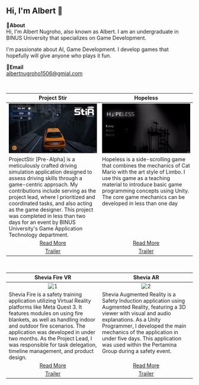 Hi, I'm Albert 👋
---
**📌About** <br>
Hi, I'm Albert Nugroho, also known as Albert. I am an undergraduate in BINUS University that specializes on Game Development.

I'm passionate about AI, Game Development. I develop games that hopefully will give anyone who plays it fun.

**📩Email** <br>
albertnugroho1506@gmial.com

<br>

<table width="100%">
  <thead>
    <tr>
      <th width="50%" align="center"><a>Project Stir </a></th> <!--tittle-->
      <th width="50%" align="center"><a>Hopeless</a></th> <!--tittle-->
    </tr>
  </thead>
  <tbody>
    <tr>
      <td align="center">
        <img src="https://github.com/KXLVXN7/KXLVXN7/blob/main/gif/pstir.gif" alt="1" style="width:100%;height:auto;">
      </td>
      <td align="center">
        <img src="https://github.com/KXLVXN7/KXLVXN7/blob/main/gif/hpless_1.gif" alt="2" style="width:100%;height:auto;">
      </td>
    </tr>
    <tr>
      <td valign="text-top">ProjectStir [Pre-Alpha] is a meticulously crafted driving simulation application designed to assess driving skills through a game-centric approach. My contributions include serving as the project lead, where I prioritized and coordinated tasks, and also acting as the game designer. This project was completed in less than two days for an event by BINUS University's Game Application Technology department.</td> <!--desc-->
      <td valign="text-top">Hopeless is a side-scrolling game that combines the mechanics of Cat Mario with the art style of Limbo. I use this game as a teaching material to introduce basic game programming concepts using Unity. The core game mechanics can be developed in less than one day</td> <!--desc-->
    </tr>
    <tr>
      <td align="center"><a href="https://github.com/fajarnadril/Project-Stir">Read More</a></td> <!--link1-->
      <td align="center"><a href="https://u2studio.itch.io/hopeless">Read More</a></td> <!--link2-->
    </tr>
    <tr>
      <td align="center"><a href="https://www.youtube.com/watch?v=UWn3G_PZ_fA">Trailer</a></td> <!--link1-->
      <td align="center"><a href="https://www.youtube.com/watch?v=MXbSJmlWlX0">Trailer</a></td> <!--link2-->
    </tr>
  </tbody>
</table>


<br>


<table width="100%">
  <thead>
    <tr>
      <th width="50%" align="center"><a>Shevia Fire VR</a></th> <!--tittle 3-->
      <th width="50%" align="center"><a>Shevia AR</a></th> <!--tittle 4-->
    </tr>
  </thead>
  <tbody>
    <tr>
      <td align="center">
        <img src="https://www.shevia.id/assets/img/product/shevia-fire/3.png" alt="1" style="width:100%;height:auto;">
      </td>
      <td align="center">
        <img src="https://www.shevia.id/assets/img/product/shevia-ar/1.png" alt="2" style="width:100%;height:auto;">
      </td>
    </tr>
    <tr>
      <td valign="text-top">Shevia Fire is a safety training application utilizing Virtual Reality platforms like Meta Quest 3. It features modules on using fire blankets, as well as handling indoor and outdoor fire scenarios. The application was developed in under two months. As the Project Lead, I was responsible for task delegation, timeline management, and product design.</td> <!--desc-->
      <td valign="text-top">Shevia Augmented Reality is a Safety Induction application using Augmented Reality, featuring a 3D viewer with visual and audio explanations. As a Unity Programmer, I developed the main mechanics of the application in under five days. This application was used within the Pertamina Group during a safety event.</td> <!--desc-->
    </tr>
    <tr>
      <td align="center"><a href="https://www.shevia.id/Product/SheviaFire">Read More</a></td> <!--link 3-->
      <td align="center"><a href="https://www.shevia.id/Product/SheviaAR">Read More</a></td> <!--link 4-->
    </tr>
    <tr>
      <td align="center"><a href="https://youtu.be/U301oBPnyCg">Trailer</a></td> <!--link 3-->
      <td align="center"><a href="https://youtu.be/6mlfc1Shwas">Trailer</a></td> <!--link 4-->
    </tr>
  </tbody>
</table>

